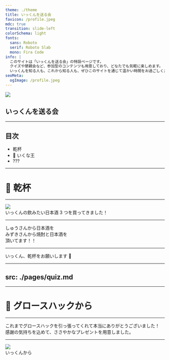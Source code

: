```yaml
---
theme: ./theme
title: いっくんを送る会
favicon: /profile.jpeg
mdc: true
transition: slide-left
colorSchema: light
fonts:
  sans: Roboto
  serif: Roboto Slab
  mono: Fira Code
info: |
  このサイトは「いっくんを送る会」の特設ページです。
  クイズや懇親会など、参加型のコンテンツも用意しており、どなたでも気軽に楽しめます。
  いっくんを知る人も、これから知る人も、ぜひこのサイトを通じて温かい時間をお過ごしください！
seoMeta:
  ogImage: /profile.jpeg
---
```


<div class="flex flex-col items-center">
  <img src="/profile.jpeg" class="w-[280px] h-auto rounded-lg"/>
  <h2>
    いっくんを送る会
  </h2>
</div>

---

## 目次

<ul class="relative">
<li>乾杯</li>
<li>👑 いくな王</li>
<li>???</li>
</ul>

---

# 🍶 乾杯

---

<img src="/select-sake.jpeg" class="w-[600px] h-[400px] object-cover rounded-lg mb-10">
<div class="font-bold text-[50px]">
いっくんの飲みたい日本酒 3 つを買ってきました！
</div>

---

<div class="leading-[2.4]">
<span class="text-7xl font-bold">しゅうさん</span>から<span class="text-6xl font-bold">日本酒</span>を
<br/>
<span class="text-7xl font-bold">みずきさん</span>から<span class="text-6xl font-bold">焼酎</span>と<span class="text-6xl font-bold">日本酒</span>を
<br/>
頂いてます！！
</div>

---

<div class="text-7xl font-bold text-center my-10">
  いっくん、乾杯をお願いします 🍶
</div>

---
src: ./pages/quiz.md
---

---

# 🎁 グロースハックから

---

<div class="text-4xl font-semibold leading-[1.8]">
これまでグロースハックを引っ張ってくれて本当にありがとうございました！
<br/>
感謝の気持ちを込めて、ささやかなプレゼントを用意しました。
</div>


---

<img src="/profile.jpeg" class="w-[250px] h-auto rounded-lg mb-6">
<div class="text-5xl font-bold">
  いっくんから
</div>
